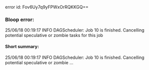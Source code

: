 error id: Fov6Uy7q9yFPWxOrRQKKGQ==
### Bloop error:

25/06/18 00:19:17 INFO DAGScheduler: Job 10 is finished. Cancelling potential speculative or zombie tasks for this job
#### Short summary: 

25/06/18 00:19:17 INFO DAGScheduler: Job 10 is finished. Cancelling potential speculative or zombie ...